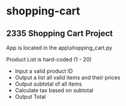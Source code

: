 # shopping-cart
## 2335 Shopping Cart Project

App is located in the app\shopping_cart.py

Product List is hard-coded (1 - 20)

- Input a valid product ID
- Output a list all valid items and their prices
- Output subtotal of all items
- Calculate tax based on subtotal
- Output Total
